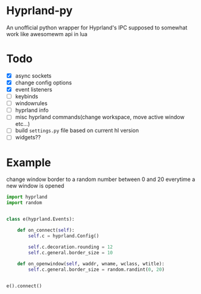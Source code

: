 # Hyprland-py
An unofficial python wrapper for Hyprland's IPC supposed to somewhat work like awesomewm api in lua


# Todo

- [x] async sockets
- [x] change config options
- [x] event listeners
- [ ] keybinds
- [ ] windowrules
- [ ] hyprland info
- [ ] misc hyprland commands(change workspace, move active window etc...)
- [ ] build `settings.py` file based on current hl version
- [ ] widgets??

# Example
change window border to a random number between 0 and 20 everytime a new window is opened
```py
import hyprland
import random


class e(hyprland.Events):

    def on_connect(self):
        self.c = hyprland.Config()

        self.c.decoration.rounding = 12
        self.c.general.border_size = 10
    
    def on_openwindow(self, waddr, wname, wclass, wtitle):
        self.c.general.border_size = random.randint(0, 20)


e().connect()
```

